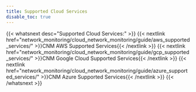 ```yaml
---
title: Supported Cloud Services
disable_toc: true
---
```


{{< whatsnext desc="Supported Cloud Services:" >}}
    {{< nextlink href="network_monitoring/cloud_network_monitoring/guide/aws_supported_services/" >}}CNM AWS Supported Services{{< /nextlink >}}
    {{< nextlink href="network_monitoring/cloud_network_monitoring/guide/gcp_supported_services/" >}}CNM Google Cloud Supported Services{{< /nextlink >}}
    {{< nextlink href="network_monitoring/cloud_network_monitoring/guide/azure_supported_services/" >}}CNM Azure Supported Services{{< /nextlink >}}
{{< /whatsnext >}}
